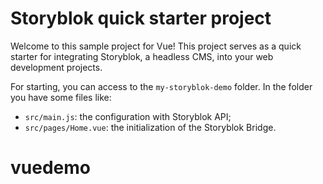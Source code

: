
# Storyblok quick starter project

Welcome to this sample project for Vue!
This project serves as a quick starter for integrating Storyblok, a headless CMS, into your web development projects.

For starting, you can access to the `my-storyblok-demo` folder.
In the folder you have some files like:

- `src/main.js`: the configuration with Storyblok API;
- `src/pages/Home.vue`: the initialization of the Storyblok Bridge.

# vuedemo
